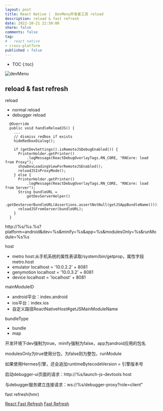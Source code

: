 ```yaml
---
layout: post
title: React Native |  DevMenu开发者工具 reload
description: reload & fast refresh
date: 2022-10-21 22:50:00
share: false
comments: false
tag:
# - react native
- cross-platform
published : false
---
```

* TOC
{:toc}

![devMenu][1]

## reload & fast refresh

reload
- normal reload
- debugger reload

```
  @Override
  public void handleReloadJS() {
    ...
    // dismiss redbox if exists
    hideRedboxDialog();

    if (getDevSettings().isRemoteJSDebugEnabled()) {
      PrinterHolder.getPrinter()
          .logMessage(ReactDebugOverlayTags.RN_CORE, "RNCore: load from Proxy");
      showDevLoadingViewForRemoteJSEnabled();
      reloadJSInProxyMode();
    } else {
      PrinterHolder.getPrinter()
          .logMessage(ReactDebugOverlayTags.RN_CORE, "RNCore: load from Server");
      String bundleURL =
          getDevServerHelper()
              .getDevServerBundleURL(Assertions.assertNotNull(getJSAppBundleName()));
      reloadJSFromServer(bundleURL);
    }
  }
```

http://%s/%s.%s?platform=android&dev=%s&minify=%s&app=%s&modulesOnly=%s&runModule=%s%s

host
- metro host:从手机系统的属性表读取/system/bin/getprop，属性字段metro.host
- emulator localhost = '10.0.2.2' + 8081
- genymotion localhost = '10.0.3.2' + 8081
- device localhost = 'localhost' + 8081

mainModuleID
- android平台：index.android
- ios平台：index.ios
- 自定义路径ReactNativeHost#getJSMainModuleName

bundleType
- bundle
- map

开发环境下dev强制为true，minify强制为false，app为android应用的包名

modulesOnly为true使用分包，为false则为整包，runModule

如果使用Hermes引擎，还会追加runtimeBytecodeVersion = 引擎版本号


启动debugger-ui页面的请求：http://%s/launch-js-devtools host


与debugger服务建立连接请求：ws://%s/debugger-proxy?role=client"

fast refresh(hmr)


[1]:{{site.baseurl}}/asset/cross-platform/devMenu.png

[React Fast Refresh](https://juejin.cn/post/7064822847046156324)
[Fast Refresh](https://reactnative.dev/docs/fast-refresh#:~:text=Fast%20Refresh%20is%20a%20React,within%20a%20second%20or%20two.)